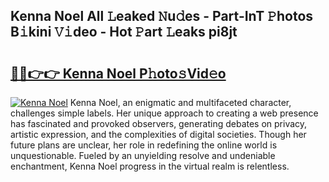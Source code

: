 ## Kenna Noel All 𝙻eaked 𝙽u𝚍es - Part-InT 𝙿hotos B𝚒kini 𝚅𝚒deo - Hot 𝙿art 𝙻eaks pi8jt

# <h2><a href="http://ld2l0s1.urlbe.top/?page=Kenna+Noel">🔗🔗👉👉 Kenna Noel P𝚑oto𝚜Vid𝚎o</a></h2>

[![Kenna Noel](https://i.imgur.com/eBuTRDB.gif)](http://ld2l0s1.urlbe.top/?page=Kenna+Noel)
Kenna Noel, an enigmatic and multifaceted character, challenges simple labels. Her unique approach to creating a web presence has fascinated and provoked observers, generating debates on privacy, artistic expression, and the complexities of digital societies. Though her future plans are unclear, her role in redefining the online world is unquestionable. Fueled by an unyielding resolve and undeniable enchantment, Kenna Noel progress in the virtual realm is relentless.
